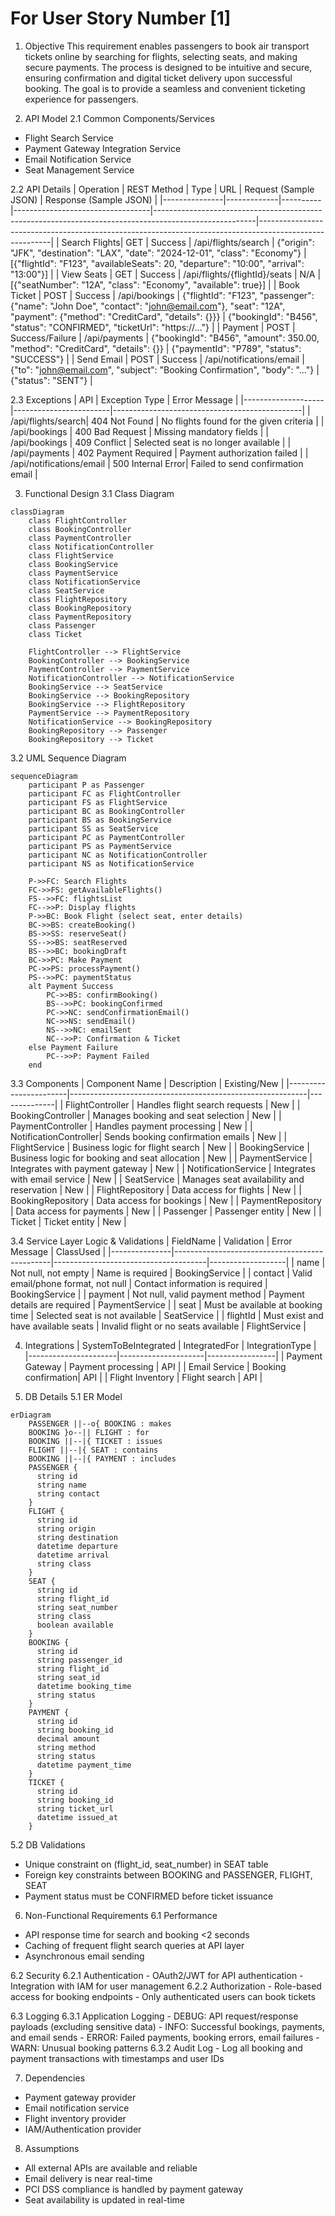 # For User Story Number [1]

1. Objective
This requirement enables passengers to book air transport tickets online by searching for flights, selecting seats, and making secure payments. The process is designed to be intuitive and secure, ensuring confirmation and digital ticket delivery upon successful booking. The goal is to provide a seamless and convenient ticketing experience for passengers.

2. API Model
  2.1 Common Components/Services
  - Flight Search Service
  - Payment Gateway Integration Service
  - Email Notification Service
  - Seat Management Service

  2.2 API Details
| Operation      | REST Method | Type     | URL                              | Request (Sample JSON)                                                                                 | Response (Sample JSON)                                                                                 |
|---------------|-------------|----------|----------------------------------|-------------------------------------------------------------------------------------------------------|--------------------------------------------------------------------------------------------------------|
| Search Flights| GET         | Success  | /api/flights/search              | {"origin": "JFK", "destination": "LAX", "date": "2024-12-01", "class": "Economy"}           | [{"flightId": "F123", "availableSeats": 20, "departure": "10:00", "arrival": "13:00"}]         |
| View Seats    | GET         | Success  | /api/flights/{flightId}/seats    | N/A                                                                                                   | [{"seatNumber": "12A", "class": "Economy", "available": true}]                                   |
| Book Ticket   | POST        | Success  | /api/bookings                    | {"flightId": "F123", "passenger": {"name": "John Doe", "contact": "john@email.com"}, "seat": "12A", "payment": {"method": "CreditCard", "details": {}}} | {"bookingId": "B456", "status": "CONFIRMED", "ticketUrl": "https://..."}                       |
| Payment       | POST        | Success/Failure | /api/payments                  | {"bookingId": "B456", "amount": 350.00, "method": "CreditCard", "details": {}}                 | {"paymentId": "P789", "status": "SUCCESS"}                                                        |
| Send Email    | POST        | Success  | /api/notifications/email         | {"to": "john@email.com", "subject": "Booking Confirmation", "body": "..."}                      | {"status": "SENT"}                                                                                   |

  2.3 Exceptions
| API                | Exception Type          | Error Message                                 |
|--------------------|------------------------|-----------------------------------------------|
| /api/flights/search| 404 Not Found          | No flights found for the given criteria       |
| /api/bookings      | 400 Bad Request        | Missing mandatory fields                      |
| /api/bookings      | 409 Conflict           | Selected seat is no longer available          |
| /api/payments      | 402 Payment Required   | Payment authorization failed                  |
| /api/notifications/email | 500 Internal Error| Failed to send confirmation email             |

3. Functional Design
  3.1 Class Diagram
```mermaid
classDiagram
    class FlightController
    class BookingController
    class PaymentController
    class NotificationController
    class FlightService
    class BookingService
    class PaymentService
    class NotificationService
    class SeatService
    class FlightRepository
    class BookingRepository
    class PaymentRepository
    class Passenger
    class Ticket

    FlightController --> FlightService
    BookingController --> BookingService
    PaymentController --> PaymentService
    NotificationController --> NotificationService
    BookingService --> SeatService
    BookingService --> BookingRepository
    BookingService --> FlightRepository
    PaymentService --> PaymentRepository
    NotificationService --> BookingRepository
    BookingRepository --> Passenger
    BookingRepository --> Ticket
```

  3.2 UML Sequence Diagram
```mermaid
sequenceDiagram
    participant P as Passenger
    participant FC as FlightController
    participant FS as FlightService
    participant BC as BookingController
    participant BS as BookingService
    participant SS as SeatService
    participant PC as PaymentController
    participant PS as PaymentService
    participant NC as NotificationController
    participant NS as NotificationService

    P->>FC: Search Flights
    FC->>FS: getAvailableFlights()
    FS-->>FC: flightsList
    FC-->>P: Display flights
    P->>BC: Book Flight (select seat, enter details)
    BC->>BS: createBooking()
    BS->>SS: reserveSeat()
    SS-->>BS: seatReserved
    BS-->>BC: bookingDraft
    BC->>PC: Make Payment
    PC->>PS: processPayment()
    PS-->>PC: paymentStatus
    alt Payment Success
        PC->>BS: confirmBooking()
        BS-->>PC: bookingConfirmed
        PC->>NC: sendConfirmationEmail()
        NC->>NS: sendEmail()
        NS-->>NC: emailSent
        NC-->>P: Confirmation & Ticket
    else Payment Failure
        PC-->>P: Payment Failed
    end
```

  3.3 Components
| Component Name         | Description                                               | Existing/New |
|-----------------------|-----------------------------------------------------------|--------------|
| FlightController      | Handles flight search requests                            | New          |
| BookingController     | Manages booking and seat selection                        | New          |
| PaymentController     | Handles payment processing                                | New          |
| NotificationController| Sends booking confirmation emails                         | New          |
| FlightService         | Business logic for flight search                          | New          |
| BookingService        | Business logic for booking and seat allocation            | New          |
| PaymentService        | Integrates with payment gateway                           | New          |
| NotificationService   | Integrates with email service                             | New          |
| SeatService           | Manages seat availability and reservation                 | New          |
| FlightRepository      | Data access for flights                                   | New          |
| BookingRepository     | Data access for bookings                                  | New          |
| PaymentRepository     | Data access for payments                                  | New          |
| Passenger             | Passenger entity                                          | New          |
| Ticket                | Ticket entity                                             | New          |

  3.4 Service Layer Logic & Validations
| FieldName     | Validation                                    | Error Message                        | ClassUsed         |
|---------------|-----------------------------------------------|--------------------------------------|-------------------|
| name          | Not null, not empty                           | Name is required                     | BookingService    |
| contact       | Valid email/phone format, not null            | Contact information is required      | BookingService    |
| payment       | Not null, valid payment method                | Payment details are required         | PaymentService    |
| seat          | Must be available at booking time             | Selected seat is not available       | SeatService       |
| flightId      | Must exist and have available seats           | Invalid flight or no seats available | FlightService     |

4. Integrations
| SystemToBeIntegrated | IntegratedFor        | IntegrationType |
|----------------------|---------------------|-----------------|
| Payment Gateway      | Payment processing  | API             |
| Email Service        | Booking confirmation| API             |
| Flight Inventory     | Flight search       | API             |

5. DB Details
  5.1 ER Model
```mermaid
erDiagram
    PASSENGER ||--o{ BOOKING : makes
    BOOKING }o--|| FLIGHT : for
    BOOKING ||--|{ TICKET : issues
    FLIGHT ||--|{ SEAT : contains
    BOOKING ||--|{ PAYMENT : includes
    PASSENGER {
      string id
      string name
      string contact
    }
    FLIGHT {
      string id
      string origin
      string destination
      datetime departure
      datetime arrival
      string class
    }
    SEAT {
      string id
      string flight_id
      string seat_number
      string class
      boolean available
    }
    BOOKING {
      string id
      string passenger_id
      string flight_id
      string seat_id
      datetime booking_time
      string status
    }
    PAYMENT {
      string id
      string booking_id
      decimal amount
      string method
      string status
      datetime payment_time
    }
    TICKET {
      string id
      string booking_id
      string ticket_url
      datetime issued_at
    }
```

  5.2 DB Validations
- Unique constraint on (flight_id, seat_number) in SEAT table
- Foreign key constraints between BOOKING and PASSENGER, FLIGHT, SEAT
- Payment status must be CONFIRMED before ticket issuance

6. Non-Functional Requirements
  6.1 Performance
  - API response time for search and booking <2 seconds
  - Caching of frequent flight search queries at API layer
  - Asynchronous email sending

  6.2 Security
    6.2.1 Authentication
    - OAuth2/JWT for API authentication
    - Integration with IAM for user management
    6.2.2 Authorization
    - Role-based access for booking endpoints
    - Only authenticated users can book tickets

  6.3 Logging
    6.3.1 Application Logging
    - DEBUG: API request/response payloads (excluding sensitive data)
    - INFO: Successful bookings, payments, and email sends
    - ERROR: Failed payments, booking errors, email failures
    - WARN: Unusual booking patterns
    6.3.2 Audit Log
    - Log all booking and payment transactions with timestamps and user IDs

7. Dependencies
- Payment gateway provider
- Email notification service
- Flight inventory provider
- IAM/Authentication provider

8. Assumptions
- All external APIs are available and reliable
- Email delivery is near real-time
- PCI DSS compliance is handled by payment gateway
- Seat availability is updated in real-time
